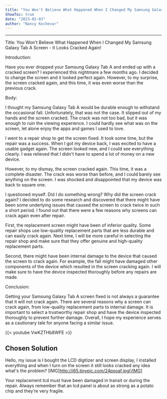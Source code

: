 ```yaml
---
title: "You Won't Believe What Happened When I Changed My Samsung Galaxy Tab A Screen - It Looks Cracked Again!"
ShowToc: true 
date: "2023-02-03"
author: "Nancy Kochevar"
---
```

*****
Title: You Won't Believe What Happened When I Changed My Samsung Galaxy Tab A Screen - It Looks Cracked Again!

Introduction:

Have you ever dropped your Samsung Galaxy Tab A and ended up with a cracked screen? I experienced this nightmare a few months ago. I decided to change the screen and it looked perfect again. However, to my surprise, the screen cracked again, and this time, it was even worse than the previous crack.

Body:

I thought my Samsung Galaxy Tab A would be durable enough to withstand the occasional fall. Unfortunately, that was not the case. It slipped out of my hands and the screen cracked. The crack was not too bad, but it was enough to ruin the viewing experience. I could hardly see what was on the screen, let alone enjoy the apps and games I used to love.

I went to a repair shop to get the screen fixed. It took some time, but the repair was a success. When I got my device back, I was excited to have a usable gadget again. The screen looked new, and I could see everything clearly. I was relieved that I didn't have to spend a lot of money on a new device.

However, to my dismay, the screen cracked again. This time, it was a complete disaster. The crack was worse than before, and I could barely see anything on the screen. I was shocked and disappointed that my device was back to square one.

I questioned myself. Did I do something wrong? Why did the screen crack again? I decided to do some research and discovered that there might have been some underlying issues that caused the screen to crack twice in such a short period. I found out that there were a few reasons why screens can crack again even after repair.

First, the replacement screen might have been of inferior quality. Some repair shops use low-quality replacement parts that are less durable and can easily crack again. Next time, I will be more careful in selecting the repair shop and make sure that they offer genuine and high-quality replacement parts.

Second, there might have been internal damage to the device that caused the screen to crack again. For example, the fall might have damaged other components of the device which resulted in the screen cracking again. I will make sure to have the device inspected thoroughly before any repairs are made.

Conclusion:

Getting your Samsung Galaxy Tab A screen fixed is not always a guarantee that it will not crack again. There are several reasons why a screen can crack again, from low-quality replacement parts to internal damage. It is important to select a trustworthy repair shop and have the device inspected thoroughly to prevent further damage. Overall, I hope my experience serves as a cautionary tale for anyone facing a similar issue.

{{< youtube VwKZTHb8WFE >}} 



## Chosen Solution
 Hello, my issue is I bought the LCD digitizer and screen display, I installed everything and when I turn on the screen it still looks cracked any idea what's the problem?
[IMG]http://i65.tinypic.com/24pxoaf.jpg[/IMG]

 Your replacement lcd must have been damaged in transit or during the repair.
Always remember that an lcd panel is about as strong as a potato chip and they’re very fragile.




